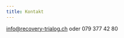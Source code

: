 ```yaml
---
title: Kontakt
---
```

<a href='mailto:info@recovery-trialog.ch'>info@recovery-trialog.ch</a>
oder <span class='nobr'>079 377 42 80</span>